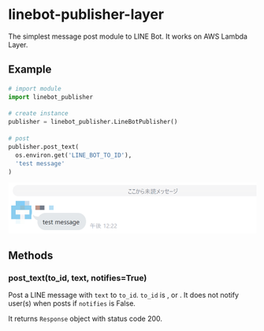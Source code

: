 # linebot-publisher-layer

The simplest message post module to LINE Bot.
It works on AWS Lambda Layer.

## Example

```python
# import module
import linebot_publisher

# create instance
publisher = linebot_publisher.LineBotPublisher()

# post
publisher.post_text(
  os.environ.get('LINE_BOT_TO_ID'),
  'test message'
)
```

![Post Image](https://raw.githubusercontent.com/tsubasaogawa/linebot-publisher-layer/images/line_image.png)

## Methods

### post_text(to_id, text, notifies=True)

Post a LINE message with `text` to `to_id`. `to_id` is <userId>, <roomId> or <groupId>.
It does not notify user(s) when posts if `notifies` is False.

It returns `Response` object with status code 200.
